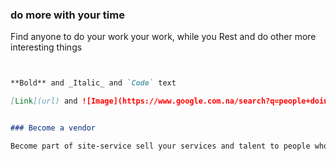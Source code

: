 

### do more with your time

Find anyone to do your work your work, while you Rest and do other more interesting things


```markdown


**Bold** and _Italic_ and `Code` text

[Link](url) and ![Image](https://www.google.com.na/search?q=people+doing+work+for+people&rlz=1C1GCEU_enNA862&tbm=isch&source=iu&ictx=1&fir=X5Ni6wwpKlYaBM%253A%252CQXmQJJc4JvNhlM%252C_&vet=1&usg=AI4_-kRgiKuMZtIm7SJCq5QMEdOOGU29MA&sa=X&ved=2ahUKEwiEnPG2kYDkAhVYUxUIHQN_BzkQ9QEwCnoECAUQCQ#imgrc=X5Ni6wwpKlYaBM:)


### Become a vendor

Become part of site-service sell your services and talent to people who need your help, and earn.

